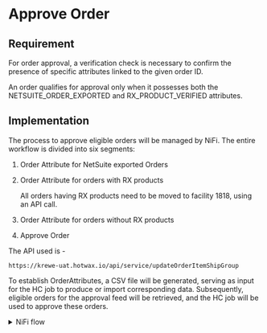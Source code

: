 # Approve Order

## Requirement

For order approval, a verification check is necessary to confirm the presence of specific attributes linked to the given order ID.&#x20;

An order qualifies for approval only when it possesses both the NETSUITE\_ORDER\_EXPORTED and RX\_PRODUCT\_VERIFIED attributes.

## Implementation

The process to approve eligible orders will be managed by NiFi. The entire workflow is divided into six segments:

1. Order Attribute for NetSuite exported Orders
2.  Order Attribute for orders with RX products

    All orders having RX products need to be moved to facility 1818, using an API call.
3. Order Attribute for orders without RX products
4. Approve Order

The API used is -

```
https://krewe-uat.hotwax.io/api/service/updateOrderItemShipGroup
```

To establish OrderAttributes, a CSV file will be generated, serving as input for the HC job to produce or import corresponding data. Subsequently, eligible orders for the approval feed will be retrieved, and the HC job will be used to approve these orders.

<details>

<summary>NiFi flow</summary>

**All process groups except **_**Order Attribute for order having RX products**_

1. All the process groups except **Order Attribute for orders having RX products** have the same flow but the SQL query differs.
2. The **ExecuteSQLRecord** processor is employed to execute a SQL query, resulting in the generation of a CSV file according to the defined Avro schema.
3. The subsequent processor is **RouteOnAttribute**, where a check is performed to determine whether the flow file contains any records.
4. Following that, the filename is updated to the required format using the **UpdateAttribute** processor.
5. The final step involves transferring the file to the SFTP location using the **PutSFTP** processor.
6. These kept files will be consumed via HC to create order attributes.

**Process group Order Attribute for all Orders having RX products -**

1. The **ExecuteSQLRecord** processor is utilized to execute a SQL query.
2. The flow is then split into individual JSON documents using the **Split JSON** Processor. These JSON documents serve as the request body for an API call.
3. A POST request is sent for each JSON document to the specified API endpoint through the **Invoke HTTP** Processor.
4. The response returned from the **Invoke HTTP** Processor is directed to the **RouteOnAttribute** Processor.
5. This processor has two dynamic properties defined: Failure and Success. Any statusCode except 200 is considered a failure.
6. Based on these properties, three relations are established:
   * Success
   * Failure
   * Failure, Success, and Unmatched. This encloses all flow files, irrespective of the API call's response.
7. For the Failure, Success, and Unmatched relations, the subsequent processor is **UpdateRecord**, which appends a response corresponding to the orderId in the flow file.
8. The next step involves using the **MergeRecord** processor, configured with the Merge Strategy as Defragment, which waits until the fragment count becomes equal.
9. For all the failure and original relations from **MergeRecord**, there is a **Notify**.
10. And for all merged relations, there is **UpdateAttribute**, followed by **PutSFTP** in a sub-directory named "http\_log".
11. For the Failure relations, the subsequent processor is **Wait**, which waits until the Notify notifies it.
12. Following that, there is **UpdateRecord**, which adds the orderId and its corresponding response generated by the API call.
13. All the failure flow files are then merged and placed in a directory with a sub-directory named "http\_error\_log".
14. For the Success relation, there is also a **Wait**, which waits until the Notify notifies it.
15. Subsequently, the flow files are merged using the **MergeRecord** processor, utilizing the required Avro schema for data writing.
16. The merged file name is updated using **UpdateAttribute** and placed on the SFTP server using the **PutSFTP** processor.

</details>
